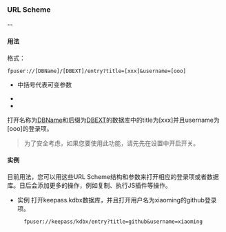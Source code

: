 ### URL Scheme 

--

#### 用法

格式：  

	fpuser://[DBName]/[DBEXT]/entry?title=[xxx]&username=[ooo]
	
* 中括号代表可变参数

* [DBName]: 数据库名称
* [DBEXT]: 数据库后缀，一般为kdbx或者kdb

打开名称为[DBName]和后缀为[DBEXT]的数据库中的title为[xxx]并且username为[ooo]的登录项。

> 为了安全考虑，如果您要使用此功能，请先先在设置中开启开关。

#### 实例

目前用法，您可以用这些URL Scheme结构和参数来打开相应的登录项或者数据库。日后会添加更多的操作，例如复制、执行JS插件等操作。

* 实例
打开keepass.kdbx数据库，并且打开用户名为xiaoming的github登录项。
		
		fpuser://keepass/kdbx/entry?title=github&username=xiaoming